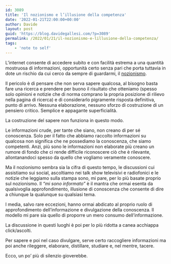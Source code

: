```yaml
---
id: 3089
title: 'Il nozionismo e l’illusione della competenza'
date: '2022-01-21T22:00:00+00:00'
author: Davide
layout: post
guid: 'https://blog.davidegallesi.com/?p=3089'
permalink: /2022/01/21/il-nozionismo-e-lillusione-della-competenza/
tags:
    - 'note to self'
---
```


L’internet consente di accedere subito e con facilità estrema a una quantità mostruosa di informazioni, opportunità certo senza pari che porta tuttavia in dote un rischio da cui cerco da sempre di guardarmi, il [nozionismo](https://www.treccani.it/vocabolario/nozionismo/).

Il pericolo è di pensare che non serva sapere qualcosa, al bisogno basta fare una ricerca e prendere per buono il risultato che otteniamo (spesso solo opinioni e notizie che di norma comprano la propria posizione di rilievo nella pagina di ricerca) e di considerarlo pigramente risposta definitiva, punto di arrivo. Nessuna elaborazione, nessuno sforzo di costruzione di un pensiero critico. Semplice e appagante superficialità.

La costruzione del sapere non funziona in questo modo.

Le informazioni crude, per tante che siano, non creano di per sé conoscenza. Solo per il fatto che abbiamo raccolto informazioni su qualcosa non significa che ne possediamo la conoscenza, che siamo competenti. Anzi, più sono le informazioni non elaborate più creano un rumore di fondo che ci rende difficile riconoscere ciò che è rilevante, allontanandoci spesso da quello che vogliamo veramente conoscere.

Ma il nozionismo sembra sia la cifra di questo tempo, le discussioni cui assistiamo sui social, ascoltiamo nei talk show televisivi e radiofonici e le notizie che leggiamo sulla stampa sono, mi pare, per lo più basate proprio sul nozionismo. Il *“mi sono informato”* è il mantra che ormai esenta da qualsivoglia approfondimento, illusione di conoscenza che consente di dire a chiunque la qualunque su qualsiasi tema.

I media, salvo rare eccezioni, hanno ormai abdicato al proprio ruolo di approfondimento dell’informazione e divulgazione della conoscenza. Il modello mi pare sia quello di proporre un mero consumo dell’informazione.

La discussione in questi luoghi è poi per lo più ridotta a canea acchiappa click/ascolti.

Per sapere e poi nel caso divulgare, serve certo raccogliere informazioni ma poi anche rileggere, elaborare, distillare, studiare e, nel mentre, tacere.

Ecco, un po’ più di silenzio gioverebbe.